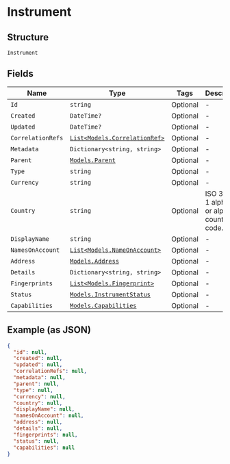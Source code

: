 
# Instrument

## Structure

`Instrument`

## Fields

| Name | Type | Tags | Description |
|  --- | --- | --- | --- |
| `Id` | `string` | Optional | - |
| `Created` | `DateTime?` | Optional | - |
| `Updated` | `DateTime?` | Optional | - |
| `CorrelationRefs` | [`List<Models.CorrelationRef>`](../../doc/models/correlation-ref.md) | Optional | - |
| `Metadata` | `Dictionary<string, string>` | Optional | - |
| `Parent` | [`Models.Parent`](../../doc/models/parent.md) | Optional | - |
| `Type` | `string` | Optional | - |
| `Currency` | `string` | Optional | - |
| `Country` | `string` | Optional | ISO 3166-1 alpha-2 or alpha-3 country code. |
| `DisplayName` | `string` | Optional | - |
| `NamesOnAccount` | [`List<Models.NameOnAccount>`](../../doc/models/name-on-account.md) | Optional | - |
| `Address` | [`Models.Address`](../../doc/models/address.md) | Optional | - |
| `Details` | `Dictionary<string, string>` | Optional | - |
| `Fingerprints` | [`List<Models.Fingerprint>`](../../doc/models/fingerprint.md) | Optional | - |
| `Status` | [`Models.InstrumentStatus`](../../doc/models/instrument-status.md) | Optional | - |
| `Capabilities` | [`Models.Capabilities`](../../doc/models/capabilities.md) | Optional | - |

## Example (as JSON)

```json
{
  "id": null,
  "created": null,
  "updated": null,
  "correlationRefs": null,
  "metadata": null,
  "parent": null,
  "type": null,
  "currency": null,
  "country": null,
  "displayName": null,
  "namesOnAccount": null,
  "address": null,
  "details": null,
  "fingerprints": null,
  "status": null,
  "capabilities": null
}
```

